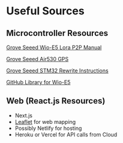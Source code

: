 # Useful Sources

## Microcontroller Resources

[Grove Seeed Wio-E5 Lora P2P Manual](https://wiki.seeedstudio.com/Grove_LoRa_E5_New_Version/#grove---wio-e5-p2p-example.)

[Grove Seeed Air530 GPS](https://wiki.seeedstudio.com/Grove-GPS-Air530)

[Grove Seeed STM32 Rewrite Instructions](https://wiki.seeedstudio.com/LoRa_E5_mini)

[GitHub Library for Wio-E5](https://github.com/disk91/Disk91_LoRaE5)

## Web (React.js Resources)

* Next.js
* [Leaflet](https://leafletjs.com) for web mapping
* Possibly Netlify for hosting
* Heroku or Vercel for API calls from Cloud
